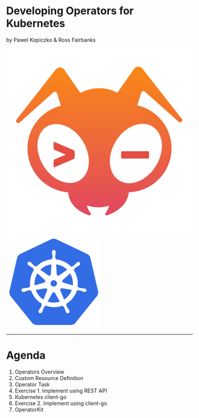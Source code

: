 <!-- .slide: class="centered" -->
# Developing Operators for Kubernetes

by Pawel Kopiczko & Ross Fairbanks

![Giant Swarm](/layout/img/giantswarm.png) <!-- .element: style="width: 100px; margin-right: 50px" -->
![Kubernetes](/layout/img/kubernetes.png) <!-- .element: style="width: 90px; position: relative; top: -10px" -->

---

# Agenda

1. Operators Overview
2. Custom Resource Definition
3. Operator Task
4. Exercise 1. Implement using REST API
5. Kubernetes client-go
6. Exercise 2. Implement using client-go
7. OperatorKit
